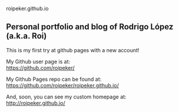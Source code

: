 roipeker.github.io

## Personal portfolio and blog of Rodrigo López (a.k.a. Roi)

This is my first try at github pages with a new account!

My Github user page is at:   
https://github.com/roipeker/

My Github Pages repo can be found at:   
https://github.com/roipeker/roipeker.github.io/

And, soon, you can see my custom homepage at:   
http://roipeker.github.io/
